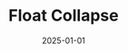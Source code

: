 ---
layout: track
title: Float Collapse
permalink: /tracks/float-collapse/
description: "A StudioRich lo-fi track."
image: /assets/covers/float-collapse.webp
date: 2025-01-01
duration: "114.28"
album: "Stranger Vibes"
mood: [Melancholy, Dreamy, Nostalgic]
genre: [lo-fi, experimental, ambient]
---